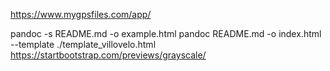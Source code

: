 https://www.mygpsfiles.com/app/

pandoc -s README.md -o example.html
pandoc README.md -o index.html --template ./template_villovelo.html
https://startbootstrap.com/previews/grayscale/
